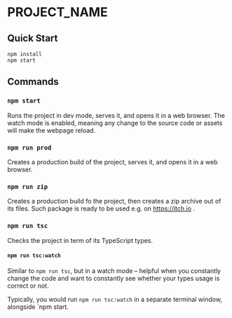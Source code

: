 # __PROJECT_NAME__

## Quick Start

```
npm install
npm start
```

## Commands

### `npm start`

Runs the project in dev mode, serves it, and opens it in a web browser.
The watch mode is enabled, meaning any change to the source code or assets
will make the webpage reload.

### `npm run prod`

Creates a production build of the project, serves it, and opens
it in a web browser.

### `npm run zip`

Creates a production build fo the project, then creates a zip
archive out of its files. Such package is ready to be used e.g. on https://itch.io .

### `npm run tsc`

Checks the project in term of its TypeScript types.

#### `npm run tsc:watch`

Similar to `npm run tsc`, but in a watch mode – helpful
when you constantly change the code and want to constantly
see whether your types usage is correct or not.

Typically, you would run `npm run tsc:watch` in a separate
terminal window, alongside `npm start.
